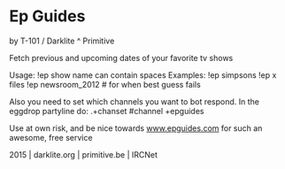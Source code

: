 # Ep Guides
by T-101 / Darklite ^ Primitive

Fetch previous and upcoming dates of your favorite tv shows

Usage: !ep show		name can contain spaces
Examples:
!ep simpsons
!ep x files
!ep newsroom_2012	# for when best guess fails

Also you need to set which channels you want to bot respond.
In the eggdrop partyline do: .+chanset #channel +epguides

Use at own risk, and be nice towards www.epguides.com for
such an awesome, free service

2015 | darklite.org | primitive.be | IRCNet
